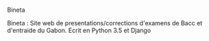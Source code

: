 Bineta

Bineta : Site web de presentations/corrections d'examens de Bacc et d'entraide du Gabon. Ecrit en Python 3.5 et Django
